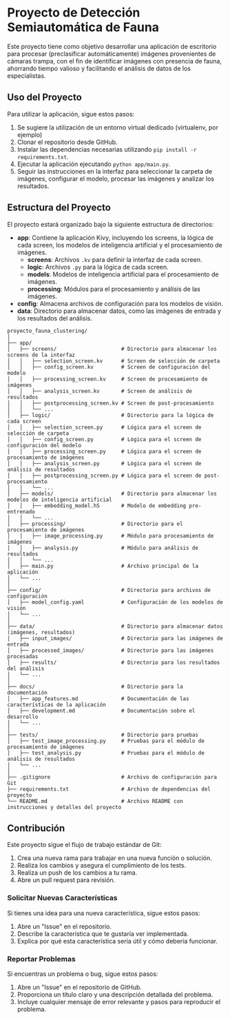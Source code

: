 # Proyecto de Detección Semiautomática de Fauna

Este proyecto tiene como objetivo desarrollar una aplicación de escritorio para procesar (preclasificar automáticamente) imágenes provenientes de cámaras trampa, con el fin de identificar imágenes con presencia de fauna, ahorrando tiempo valioso y facilitando el análisis de datos de los especialistas.

## Uso del Proyecto

Para utilizar la aplicación, sigue estos pasos:

1. Se sugiere la utilización de un entorno virtual dedicado (virtualenv, por ejemplo)
2. Clonar el repositorio desde GitHub.
3. Instalar las dependencias necesarias utilizando `pip install -r requirements.txt`.
4. Ejecutar la aplicación ejecutando `python app/main.py`.
5. Seguir las instrucciones en la interfaz para seleccionar la carpeta de imágenes, configurar el modelo, procesar las imágenes y analizar los resultados.

## Estructura del Proyecto

El proyecto estará organizado bajo la siguiente estructura de directorios:

- **app**: Contiene la aplicación Kivy, incluyendo los screens, la lógica de cada screen, los modelos de inteligencia artificial y el procesamiento de imágenes.
  - **screens**: Archivos `.kv` para definir la interfaz de cada screen.
  - **logic**: Archivos `.py` para la lógica de cada screen.
  - **models**: Modelos de inteligencia artificial para el procesamiento de imágenes.
  - **processing**: Módulos para el procesamiento y análisis de las imágenes.
- **config**: Almacena archivos de configuración para los modelos de visión.
- **data**: Directorio para almacenar datos, como las imágenes de entrada y los resultados del análisis.

```
proyecto_fauna_clustering/
│
├── app/
│   ├── screens/                     # Directorio para almacenar los screens de la interfaz
│   │   ├── selection_screen.kv      # Screen de selección de carpeta
│   │   ├── config_screen.kv         # Screen de configuración del modelo
│   │   ├── processing_screen.kv     # Screen de procesamiento de imágenes
│   │   ├── analysis_screen.kv       # Screen de análisis de resultados
│   │   ├── postprocessing_screen.kv # Screen de post-procesamiento
│   │   └── ...
│   ├── logic/                       # Directorio para la lógica de cada screen
│   │   ├── selection_screen.py      # Lógica para el screen de selección de carpeta
│   │   ├── config_screen.py         # Lógica para el screen de configuración del modelo
│   │   ├── processing_screen.py     # Lógica para el screen de procesamiento de imágenes
│   │   ├── analysis_screen.py       # Lógica para el screen de análisis de resultados
│   │   ├── postprocessing_screen.py # Lógica para el screen de post-procesamiento
│   │   └── ...
│   ├── models/                      # Directorio para almacenar los modelos de inteligencia artificial
│   │   ├── embedding_model.h5       # Modelo de embedding pre-entrenado
│   │   └── ...
│   ├── processing/                  # Directorio para el procesamiento de imágenes
│   │   ├── image_processing.py      # Módulo para procesamiento de imágenes
│   │   ├── analysis.py              # Módulo para análisis de resultados
│   │   └── ...
│   ├── main.py                      # Archivo principal de la aplicación
│   └── ...
│
├── config/                          # Directorio para archivos de configuración
│   ├── model_config.yaml            # Configuración de los modelos de visión
│   └── ...
│
├── data/                            # Directorio para almacenar datos (imágenes, resultados)
│   ├── input_images/                # Directorio para las imágenes de entrada
│   ├── processed_images/            # Directorio para las imágenes procesadas
│   ├── results/                     # Directorio para los resultados del análisis
│   └── ...
│
├── docs/                            # Directorio para la documentación
│   ├── app_features.md              # Documentación de las características de la aplicación
│   ├── development.md               # Documentación sobre el desarrollo
│   └── ...
│
├── tests/                           # Directorio para pruebas
│   ├── test_image_processing.py     # Pruebas para el módulo de procesamiento de imágenes
│   ├── test_analysis.py             # Pruebas para el módulo de análisis de resultados
│   └── ...
│
├── .gitignore                       # Archivo de configuración para Git
├── requirements.txt                 # Archivo de dependencias del proyecto
└── README.md                        # Archivo README con instrucciones y detalles del proyecto
```

## Contribución

Este proyecto sigue el flujo de trabajo estándar de Git:

1. Crea una nueva rama para trabajar en una nueva función o solución.
2. Realiza los cambios y asegura el cumplimiento de los tests.
3. Realiza un push de los cambios a tu rama.
4. Abre un pull request para revisión.

### Solicitar Nuevas Características

Si tienes una idea para una nueva característica, sigue estos pasos:

1. Abre un "Issue" en el repositorio.
2. Describe la característica que te gustaría ver implementada.
3. Explica por qué esta característica sería útil y cómo debería funcionar.

### Reportar Problemas

Si encuentras un problema o bug, sigue estos pasos:

1. Abre un "Issue" en el repositorio de GitHub.
2. Proporciona un título claro y una descripción detallada del problema.
3. Incluye cualquier mensaje de error relevante y pasos para reproducir el problema.

